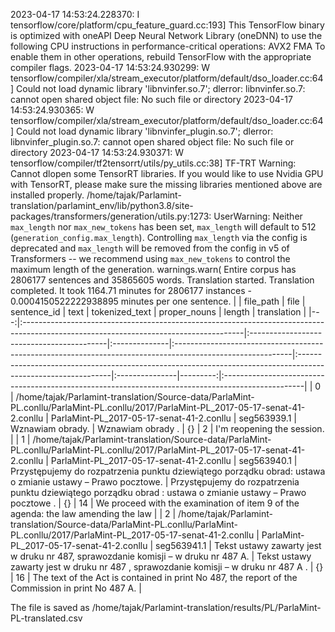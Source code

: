 2023-04-17 14:53:24.228370: I tensorflow/core/platform/cpu_feature_guard.cc:193] This TensorFlow binary is optimized with oneAPI Deep Neural Network Library (oneDNN) to use the following CPU instructions in performance-critical operations:  AVX2 FMA
To enable them in other operations, rebuild TensorFlow with the appropriate compiler flags.
2023-04-17 14:53:24.930299: W tensorflow/compiler/xla/stream_executor/platform/default/dso_loader.cc:64] Could not load dynamic library 'libnvinfer.so.7'; dlerror: libnvinfer.so.7: cannot open shared object file: No such file or directory
2023-04-17 14:53:24.930365: W tensorflow/compiler/xla/stream_executor/platform/default/dso_loader.cc:64] Could not load dynamic library 'libnvinfer_plugin.so.7'; dlerror: libnvinfer_plugin.so.7: cannot open shared object file: No such file or directory
2023-04-17 14:53:24.930371: W tensorflow/compiler/tf2tensorrt/utils/py_utils.cc:38] TF-TRT Warning: Cannot dlopen some TensorRT libraries. If you would like to use Nvidia GPU with TensorRT, please make sure the missing libraries mentioned above are installed properly.
/home/tajak/Parlamint-translation/parlamint_env/lib/python3.8/site-packages/transformers/generation/utils.py:1273: UserWarning: Neither `max_length` nor `max_new_tokens` has been set, `max_length` will default to 512 (`generation_config.max_length`). Controlling `max_length` via the config is deprecated and `max_length` will be removed from the config in v5 of Transformers -- we recommend using `max_new_tokens` to control the maximum length of the generation.
  warnings.warn(
Entire corpus has 2806177 sentences and 35865605 words.
Translation started.
Translation completed. It took 1164.71 minutes for 2806177 instances - 0.0004150522222938895 minutes per one sentence.
|    | file_path                                                                                                                            | file                                      | sentence_id   | text                                                                                                       | tokenized_text                                                                                               | proper_nouns   |   length | translation                                                                                       |
|---:|:-------------------------------------------------------------------------------------------------------------------------------------|:------------------------------------------|:--------------|:-----------------------------------------------------------------------------------------------------------|:-------------------------------------------------------------------------------------------------------------|:---------------|---------:|:--------------------------------------------------------------------------------------------------|
|  0 | /home/tajak/Parlamint-translation/Source-data/ParlaMint-PL.conllu/ParlaMint-PL.conllu/2017/ParlaMint-PL_2017-05-17-senat-41-2.conllu | ParlaMint-PL_2017-05-17-senat-41-2.conllu | seg563939.1   | Wznawiam obrady.                                                                                           | Wznawiam obrady .                                                                                            | {}             |        2 | I'm reopening the session.                                                                        |
|  1 | /home/tajak/Parlamint-translation/Source-data/ParlaMint-PL.conllu/ParlaMint-PL.conllu/2017/ParlaMint-PL_2017-05-17-senat-41-2.conllu | ParlaMint-PL_2017-05-17-senat-41-2.conllu | seg563940.1   | Przystępujemy do rozpatrzenia punktu dziewiątego porządku obrad: ustawa o zmianie ustawy – Prawo pocztowe. | Przystępujemy do rozpatrzenia punktu dziewiątego porządku obrad : ustawa o zmianie ustawy – Prawo pocztowe . | {}             |       14 | We proceed with the examination of item 9 of the agenda: the law amending the law                 |
|  2 | /home/tajak/Parlamint-translation/Source-data/ParlaMint-PL.conllu/ParlaMint-PL.conllu/2017/ParlaMint-PL_2017-05-17-senat-41-2.conllu | ParlaMint-PL_2017-05-17-senat-41-2.conllu | seg563941.1   | Tekst ustawy zawarty jest w druku nr 487, sprawozdanie komisji – w druku nr 487 A.                         | Tekst ustawy zawarty jest w druku nr 487 , sprawozdanie komisji – w druku nr 487 A .                         | {}             |       16 | The text of the Act is contained in print No 487, the report of the Commission in print No 487 A. |




The file is saved as /home/tajak/Parlamint-translation/results/PL/ParlaMint-PL-translated.csv
